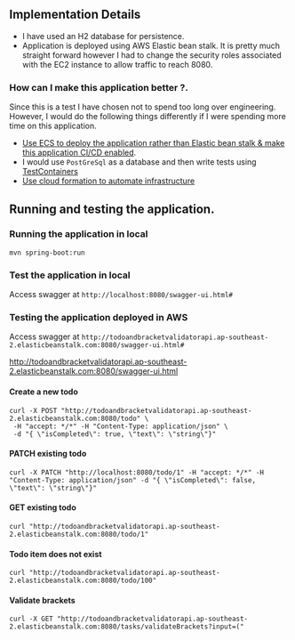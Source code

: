 ## Implementation Details

- I have used an H2 database for persistence.
- Application is deployed using AWS Elastic bean stalk. It is pretty much straight forward however I had 
to change the security roles associated with the EC2 instance to allow traffic to reach 8080. 

### How can I make this application better ?. 

Since this is a test I have chosen not to spend too long over engineering. 
However, I would do the following things differently if I were spending more time on this application.

- [Use ECS to deploy the application rather than Elastic bean stalk & make this application CI/CD enabled](https://github.com/ntarunmenon/spring-boot-docker-ecs).   
- I would use `PostGreSql` as a database and then write tests using [TestContainers](https://www.testcontainers.org/)
- [Use cloud formation to automate infrastructure](https://ntarunmenon.gitlab.io/my-blog/2020/04/26/reference-aws-architecture-spring-boot.html)  

## Running and testing the application.

### Running the application in local

`mvn spring-boot:run`

### Test the application in local

Access swagger at `http://localhost:8080/swagger-ui.html#`

### Testing the application deployed in AWS

Access swagger at `http://todoandbracketvalidatorapi.ap-southeast-2.elasticbeanstalk.com:8080/swagger-ui.html#`

http://todoandbracketvalidatorapi.ap-southeast-2.elasticbeanstalk.com:8080/swagger-ui.html

#### Create a new todo

```
curl -X POST "http://todoandbracketvalidatorapi.ap-southeast-2.elasticbeanstalk.com:8080/todo" \
 -H "accept: */*" -H "Content-Type: application/json" \
 -d "{ \"isCompleted\": true, \"text\": \"string\"}"
```
#### PATCH existing todo

```
curl -X PATCH "http://localhost:8080/todo/1" -H "accept: */*" -H "Content-Type: application/json" -d "{ \"isCompleted\": false, \"text\": \"string\"}"
```
#### GET existing todo

```
curl "http://todoandbracketvalidatorapi.ap-southeast-2.elasticbeanstalk.com:8080/todo/1" 
```

#### Todo item does not exist

```
curl "http://todoandbracketvalidatorapi.ap-southeast-2.elasticbeanstalk.com:8080/todo/100" 
```

#### Validate brackets 

```
curl -X GET "http://todoandbracketvalidatorapi.ap-southeast-2.elasticbeanstalk.com:8080/tasks/validateBrackets?input=(" 
```
